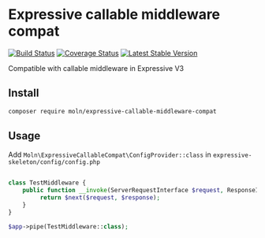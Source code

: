 Expressive callable middleware compat
======================================

[![Build Status](https://travis-ci.org/moln/expressive-callable-middleware-compat.png)](https://travis-ci.org/moln/expressive-callable-middleware-compat)
[![Coverage Status](https://coveralls.io/repos/github/moln/expressive-callable-middleware-compat/badge.svg?branch=master)](https://coveralls.io/github/moln/expressive-callable-middleware-compat?branch=master)
[![Latest Stable Version](https://poser.pugx.org/moln/expressive-callable-middleware-compat/v/stable.png)](https://packagist.org/packages/moln/expressive-callable-middleware-compat)

Compatible with callable middleware in Expressive V3

## Install 

```bash
composer require moln/expressive-callable-middleware-compat
```

## Usage

Add `Moln\ExpressiveCallableCompat\ConfigProvider::class` in `expressive-skeleton/config/config.php` 


```php

class TestMiddleware {
    public function __invoke(ServerRequestInterface $request, ResponseInterface $response, callable $next) {
         return $next($request, $response);
    }
}

$app->pipe(TestMiddleware::class);

```